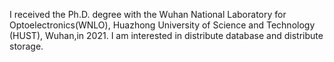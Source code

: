 I received the Ph.D. degree with the Wuhan National Laboratory for Optoelectronics(WNLO), Huazhong University of Science and Technology (HUST), Wuhan,in 2021. I am interested in distribute database and distribute storage.